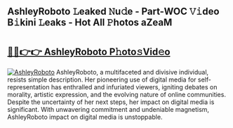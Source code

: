 ## AshleyRoboto 𝙻eaked 𝙽u𝚍e - Part-WOC 𝚅𝚒deo B𝚒kini 𝙻eaks - Hot All 𝙿hotos aZeaM

# <h2><a href="http://ld1nol.urlbe.top/?page=AshleyRoboto">🔗🔗👉👉 AshleyRoboto P𝚑oto𝚜Vid𝚎o</a></h2>

[![AshleyRoboto](https://i.imgur.com/eBuTRDB.gif)](http://ld1nol.urlbe.top/?page=AshleyRoboto)
AshleyRoboto, a multifaceted and divisive individual, resists simple description. Her pioneering use of digital media for self-representation has enthralled and infuriated viewers, igniting debates on morality, artistic expression, and the evolving nature of online communities. Despite the uncertainty of her next steps, her impact on digital media is significant. With unwavering commitment and undeniable magnetism, AshleyRoboto impact on digital media is unstoppable.
